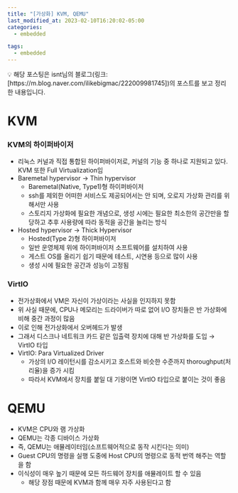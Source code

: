 ```yaml
---
title: "[가상화] KVM, QEMU"
last_modified_at: 2023-02-10T16:20:02-05:00
categories:
  - embedded

tags:
  - embedded
---
```



<aside>
💡 해당 포스팅은 isnt님의 블로그(링크: [https://m.blog.naver.com/ilikebigmac/222009981745])의 포스트를 보고 정리한 내용입니다.

</aside>

# KVM

### KVM의 하이퍼바이저

- 리눅스 커널과 직접 통합된 하이퍼바이저로, 커널의 기능 중 하나로 지원되고 있다. KVM 또한 Full Virtualization임
- Baremetal hypervisor → Thin hypervisor
    - Baremetal(Native, Type1)형 하이퍼바이저
    - ssh를 제외한 어떠한 서비스도 제공되어서는 안 되며, 오로지 가상화 관리를 위해서만 사용
    - 스토리지 가상화에 필요한 개념으로, 생성 시에는 필요한 최소한의 공간만을 할당하고 추후 사용량에 따라 동적을 공간을 늘리는 방식
- Hosted hypervisor → Thick Hypervisor
    - Hosted(Type 2)형 하이퍼바이저
    - 일반 운영체제 위에 하이퍼바이저 소프트웨어를 설치하여 사용
    - 게스트 OS를 올리기 쉽기 때문에 테스트, 시연용 등으로 많이 사용
    - 생성 시에 필요한 공간과 성능이 고정됨

### VirtIO

- 전가상화에서 VM은 자신이 가상이라는 사실을 인지하지 못함
- 위 사실 때문에, CPU나 메모리는 드라이버가 따로 없어 I/O 장치들은 반 가상화에 비해 중간 과정이 많음
- 이로 인해 전가상화에서 오버헤드가 발생
- 그래서 디스크나 네트워크 카드 같은 입출력 장치에 대해 반 가상화를 도입 → VirtIO 타입
- VirtIO: Para Virtualized Driver
    - 가상의 I/O 레이턴시를 감소시키고 호스트와 비슷한 수준까지 thoroughput(처리율)을 증가 시킴
    - 따라서 KVM에서 장치를 붙일 대 기왕이면 VirtIO 타입으로 붙이는 것이 좋음

# QEMU

- KVM은 CPU와 램 가상화
- QEMU는 각종 디바이스 가상화
- 즉, QEMU는 애뮬레이터임(소프트웨어적으로 동작 시킨다는 의미)
- Guest CPU의 명령을 실행 도중에 Host CPU의 명령으로 동적 번역 해주는 역할을 함
- 이식성이 매우 높기 때문에 모든 하드웨어 장치를 애뮬레이트 할 수 있음
    - 해당 장점 때문에 KVM과 함께 매우 자주 사용된다고 함